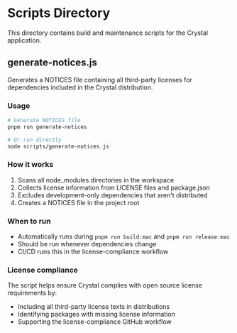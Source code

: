 # Scripts Directory

This directory contains build and maintenance scripts for the Crystal application.

## generate-notices.js

Generates a NOTICES file containing all third-party licenses for dependencies included in the Crystal distribution.

### Usage

```bash
# Generate NOTICES file
pnpm run generate-notices

# Or run directly
node scripts/generate-notices.js
```

### How it works

1. Scans all node_modules directories in the workspace
2. Collects license information from LICENSE files and package.json
3. Excludes development-only dependencies that aren't distributed
4. Creates a NOTICES file in the project root

### When to run

- Automatically runs during `pnpm run build:mac` and `pnpm run release:mac`
- Should be run whenever dependencies change
- CI/CD runs this in the license-compliance workflow

### License compliance

The script helps ensure Crystal complies with open source license requirements by:
- Including all third-party license texts in distributions
- Identifying packages with missing license information
- Supporting the license-compliance GitHub workflow